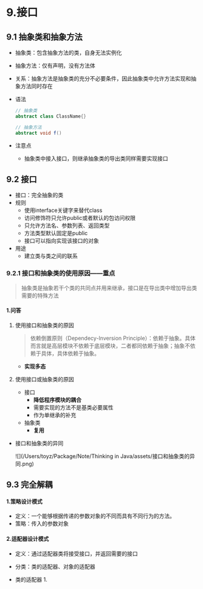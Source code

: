 # 9.接口

## 9.1 抽象类和抽象方法

- 抽象类：包含抽象方法的类，自身无法实例化 <!--属于接口和普通类的中间形态-->

- 抽象方法：仅有声明，没有方法体

- 关系：抽象方法是抽象类的充分不必要条件，因此抽象类中允许方法实现和抽象方法同时存在

- 语法

  ```java
  // 抽象类
  abstract class ClassName{}
  
  // 抽象方法
  abstract void f()
  ```

- 注意点
  
  - 抽象类中接入接口，则继承抽象类的导出类同样需要实现接口

## 9.2 接口

- 接口：完全抽象的类
- 规则
  - 使用interface关键字来替代class
  - 访问修饰符只允许public或者默认的包访问权限
  - 只允许方法名、参数列表、返回类型
  - 方法类型默认固定是public
  - 接口可以指向实现该接口的对象
- 用途
  - 建立类与类之间的联系

<!--接口类型可以使用包权限，但是方法默认为public-->

### 9.2.1 接口和抽象类的使用原因——重点

> 抽象类是抽象若干个类的共同点并用来继承，接口是在导出类中增加导出类需要的特殊方法

#### 1.问答

1. 使用接口和抽象类的原因

   > 依赖倒置原则（Dependecy-Inversion Principle）：依赖于抽象。具体而言就是高层模块不依赖于底层模块，二者都同依赖于抽象；抽象不依赖于具体，具体依赖于抽象。 

   - **实现多态**     <!--如果Farmer需要喂养动物，则只需要传递信息给Animal接口即可，具体喂养的类由多态实现-->

2. 使用接口或抽象类的原因

   - 接口
     - **降低程序模块的耦合**    <!--继承增加模块耦合-->
     - 需要实现的方法不是基类必要属性      <!--比如猴子Smell方法不是哺乳动物的必要属性，而猴子已经继承了哺乳动物抽象类，因此通过接口实现-->
     - 作为单继承的补充
   - 抽象类
     - **复用**   <!--比如猴子和大象都是哺乳动物，有eat(),drink()方法，所以可以抽象出来-->

- 接口和抽象类的异同

  ![](/Users/toyz/Package/Note/Thinking in Java/assets/接口和抽象类的异同.png)

## 9.3 完全解耦

#### 1.策略设计模式

- 定义：一个能够根据传递的参数对象的不同而具有不同行为的方法。
- 策略：传入的参数对象

#### 2.适配器设计模式

- 定义：通过适配器类将接受接口，并返回需要的接口
- 分类：类的适配器、对象的适配器

- 类的适配器
  1. 




